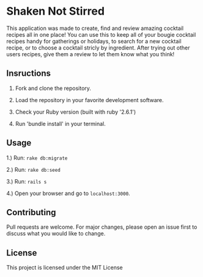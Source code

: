 # Shaken Not Stirred

This application was made to create, find and review amazing cocktail recipes all in one place!  You can use this to keep all of your bougie cocktail recipes handy for gatherings or holidays, to search for a new cocktail recipe, or to choose a cocktail stricly by ingredient.  After trying out other users recipes, give them a review to let them know what you think!

## Insructions

1. Fork and clone the repository.

2. Load the repository in your favorite development software.

3. Check your Ruby version (built with ruby '2.6.1')

4. Run 'bundle install' in your terminal.

## Usage

1.) Run: ```rake db:migrate```

2.) Run: ```rake db:seed```

3.) Run: ```rails s```

4.) Open your browser and go to ```localhost:3000```.

## Contributing

Pull requests are welcome. For major changes, please open an issue first to discuss what you would like to change.

## License

This project is licensed under the MIT License
